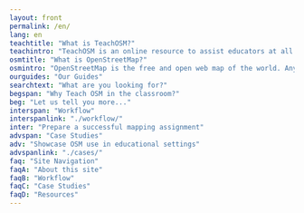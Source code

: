 ```yaml
---
layout: front
permalink: /en/
lang: en
teachtitle: "What is TeachOSM?"
teachintro: "TeachOSM is an online resource to assist educators at all levels to introduce open source mapping, on the OpenStreetMap platform to the classroom. Individual instructors can use the materials provided to develop assignments for their particular discipline and curricular needs.<p/>This site provides the resources help instructors identify, assign, manage and grade a mapping assignment; this includes training documentation for both the instructor and students."
osmtitle: "What is OpenStreetMap?"
osmintro: "OpenStreetMap is the free and open web map of the world. Anyone can edit OpenStreetMap and it supports a level of granularity not common maps produced by official agencies. Because of that, OpenStreetMap is an ideal platform for teaching the fundamentals of geography, such as place, space, and location."
ourguides: "Our Guides"
searchtext: "What are you looking for?"
begspan: "Why Teach OSM in the classroom?"
beg: "Let us tell you more..."
interspan: "Workflow"
interspanlink: "./workflow/"
inter: "Prepare a successful mapping assignment"
advspan: "Case Studies"
adv: "Showcase OSM use in educational settings"
advspanlink: "./cases/"
faq: "Site Navigation"
faqA: "About this site"
faqB: "Workflow"
faqC: "Case Studies"
faqD: "Resources"
---
```

